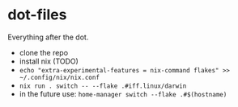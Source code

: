 # dot-files

Everything after the dot.

- clone the repo
- install nix (TODO)
- `echo "extra-experimental-features = nix-command flakes" >> ~/.config/nix/nix.conf`
- `nix run . switch -- --flake .#iff.linux/darwin`
- in the future use: `home-manager switch --flake .#$(hostname)`
